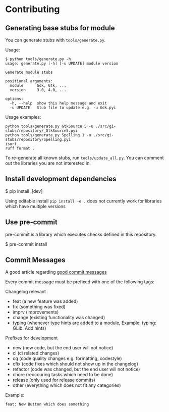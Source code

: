 # Contributing

## Generating base stubs for module

You can generate stubs with `tools/generate.py`.

Usage:

```shellsession
$ python tools/generate.py -h
usage: generate.py [-h] [-u UPDATE] module version

Generate module stubs

positional arguments:
  module      Gdk, Gtk, ...
  version     3.0, 4.0, ...

options:
  -h, --help  show this help message and exit
  -u UPDATE   Stub file to update e.g. -u Gdk.pyi
```

Usage examples:

```shellsession
python tools/generate.py GtkSource 5 -u ./src/gi-stubs/repository/_GtkSource5.pyi
python tools/generate.py Spelling 1 -u ./src/gi-stubs/repository/Spelling.pyi
isort .
ruff format .
```

To re-generate all known stubs, run `tools/update_all.py`.
You can comment out the libraries you are not interested in.

## Install development dependencies

  $ pip install .[dev]

Using editable install `pip install -e .` does not currently work for libraries which have multiple versions

## Use pre-commit

pre-commit is a library which executes checks defined in this repository.

  $ pre-commit install

## Commit Messages

A good article regarding [good commit messages](https://chris.beams.io/posts/git-commit/)

Every commit message must be prefixed with one of the following tags:

Changelog relevant

- feat      (a new feature was added)
- fix       (something was fixed)
- imprv     (improvements)
- change    (existing functionality was changed)
- typing    (whenever type hints are added to a module, Example: typing: GLib: Add hints)

Prefixes for development

- new       (new code, but the end user will not notice)
- ci        (ci related changes)
- cq        (code quality changes e.g. formatting, codestyle)
- cfix      (code fixes which should not show up in the changelog)
- refactor  (code was changed, but the end user will not notice)
- chore     (reoccuring tasks which need to be done)
- release   (only used for release commits)
- other     (everything which does not fit any categories)

Example:

`feat: New Button which does something`
